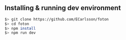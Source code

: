 ## Installing & running dev environment
```bash
$> git clone https://github.com/ECarlsson/foton
$> cd foton
$> npm install
$> npm run dev
```